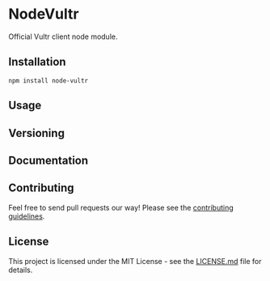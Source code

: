 # NodeVultr

Official Vultr client node module.

## Installation

`npm install node-vultr`

## Usage

## Versioning

## Documentation

## Contributing

Feel free to send pull requests our way! Please see the [contributing guidelines](CONTRIBUTING.md).

## License

This project is licensed under the MIT License - see the [LICENSE.md](LICENSE) file for details.
